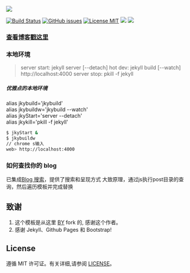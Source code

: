 

![](https://raw.githubusercontent.com/tanliner/tanliner.github.io/master/img/readme_preview.png)

[![Build Status](https://travis-ci.org/tanliner/tanliner.github.io.svg?branch=master)](https://travis-ci.org/tanliner/tanliner.github.io/)
[![GitHub issues](https://img.shields.io/github/issues/tanliner/tanliner.github.io.svg?style=flat)](https://github.com/tanliner/tanliner.github.io/issues)
[![License MIT](https://img.shields.io/badge/license-MIT-blue.svg?style=flat)](https://github.com/home-assistant/home-assistant-iOS/blob/master/LICENSE)
[![](https://img.shields.io/github/stars/tanliner/tanliner.github.io.svg?style=social&label=Star)](https://github.com/tanliner/tanliner.github.io)
[![](https://img.shields.io/github/forks/tanliner/tanliner.github.io.svg?style=social&label=Fork)](https://github.com/tanliner/tanliner.github.io)

>
### [查看博客戳这里](http://tanliner.github.io)

### 本地环境
> server start: jekyll server [--detach]
> hot dev: jekyll build [--watch]
> http://localhost:4000
> server stop: pkill -f jekyll


##### 优雅点的本地环境
alias jkybuild='jkybuild'<br/>
alias jkybuildw='jkybuild --watch'<br/>
alias jkyStart='server --detach'<br/>
alias jkykill='pkill -f jekyll'<br/>

```bash
$ jkyStart &
$ jkybuildw
// chrome s输入
web> http://localhost:4000
```

### 如何查找你的 blog
已集成[Blog 搜索](https://github.com/christian-fei/Simple-Jekyll-Search)，提供了搜索和呈现方式
大致原理，通过js执行post目录的查询，然后遍历模板并完成替换


## 致谢

1. 这个模板是从这里 [BY](https://github.com/qiubaiying/qiubaiying.github.io) fork 的, 感谢这个作者。 
2. 感谢 Jekyll、Github Pages 和 Bootstrap!

## License

遵循 MIT 许可证。有关详细,请参阅 [LICENSE](https://github.com/tanliner/tanliner.github.io/blob/master/LICENSE)。

